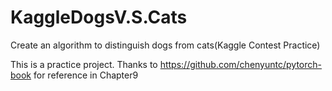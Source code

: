 # KaggleDogsV.S.Cats
Create an algorithm to distinguish dogs from cats(Kaggle Contest Practice)



This is a practice project. Thanks to https://github.com/chenyuntc/pytorch-book for reference in Chapter9
